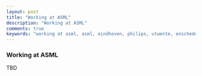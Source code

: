 ```yaml
---
layout: post
title: "Working at ASML"
description: "Working at ASML"
comments: true
keywords: "working at asml, asml, eindhoven, philips, utwente, enschede, netherlands, europe, study"
---
```


### Working at ASML

TBD